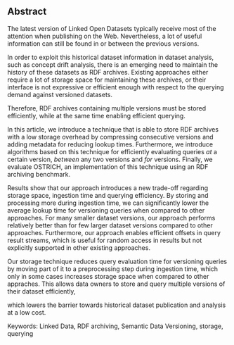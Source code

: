 ## Abstract
<!-- Context      -->
The latest version of Linked Open Datasets typically receive most of the attention when publishing on the Web.
Nevertheless, a lot of useful information can still be found in or between the previous versions.
<!-- Need         -->
In order to exploit this historical dataset information in dataset analysis,
such as concept drift analysis,
there is an emerging need to maintain the history of these datasets as RDF archives.
Existing approaches either require a lot of storage space for maintaining these archives,
or their interface is not expressive or efficient enough with respect to the querying demand against versioned datasets.
<!-- Task         -->
Therefore, RDF archives containing multiple versions must be stored efficiently,
while at the same time enabling efficient querying.
<!-- Object       -->
In this article, we introduce a technique that is able to store RDF archives
with a low storage overhead by compressing consecutive versions and adding metadata for reducing lookup times.
Furthermore, we introduce algorithms based on this technique for efficiently evaluating
queries *at* a certain version, *between* any two versions and *for* versions.
Finally, we evaluate OSTRICH, an implementation of this technique using an RDF archiving benchmark.
<!-- Findings     -->
Results show that our approach introduces a new trade-off regarding storage space, ingestion time and querying efficiency.
By storing and processing more during ingestion time,
we can significantly lower the average lookup time for versioning queries when compared to other approaches.
For many smaller dataset versions, our approach performs relatively better than for few larger dataset versions compared to other approaches.
Furthermore, our approach enables efficient offsets in query result streams,
which is useful for random access in results
but not explicitly supported in other existing approaches.
<!-- Conclusion   -->
Our storage technique reduces query evaluation time for versioning queries by moving part of it
to a preprocessing step during ingestion time, which only in some cases increases storage space when compared to other appraches.
This allows data owners to store and query multiple versions of their dataset efficiently,
<!-- Perspectives -->
which lowers the barrier towards historical dataset publication and analysis at a low cost.

<span id="keywords"><span class="title">Keywords:</span> Linked Data, RDF archiving, Semantic Data Versioning, storage, querying</span>
